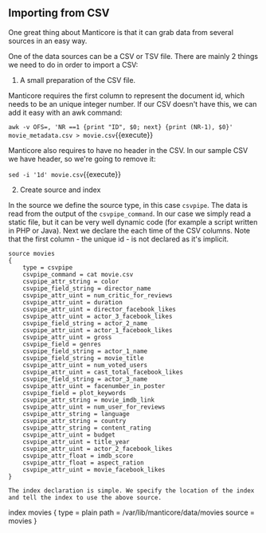 ## Importing from CSV

One great thing about Manticore is that it can grab data from several sources in an easy way.

One of the data sources can be a CSV or TSV file. There are mainly 2 things we need to do in order to import a CSV:

1. A small preparation of the CSV file.

Manticore requires the first column to represent the document id, which needs to be an unique integer number. 
If our CSV doesn't have this, we can add it easy with an awk command:

`awk -v OFS=, 'NR ==1 {print "ID", $0; next} {print (NR-1), $0}' movie_metadata.csv > movie.csv`{{execute}}

Manticore also requires to have no header in the CSV. In our sample CSV we have header, so we're going to remove it:

`sed -i '1d' movie.csv`{{execute}}

2. Create source and index

In the source we define the source type, in this case `csvpipe`.
The  data is read from the output of the `csvpipe_command`. 
In our case we simply read a static file, but it can be very well  dynamic code (for example a script written in PHP or Java).
Next we declare the each time of the CSV columns. Note that the first column - the unique id - is not declared as it's implicit.

```
source movies
{
	type = csvpipe
	csvpipe_command = cat movie.csv
	csvpipe_attr_string = color
	csvpipe_field_string = director_name
	csvpipe_attr_uint = num_critic_for_reviews
	csvpipe_attr_uint = duration
	csvpipe_attr_uint = director_facebook_likes
	csvpipe_attr_uint = actor_3_facebook_likes
	csvpipe_field_string = actor_2_name
	csvpipe_attr_uint = actor_1_facebook_likes
	csvpipe_attr_uint = gross
	csvpipe_field = genres
	csvpipe_field_string = actor_1_name
	csvpipe_field_string = movie_title
	csvpipe_attr_uint = num_voted_users
	csvpipe_attr_uint = cast_total_facebook_likes
	csvpipe_field_string = actor_3_name
	csvpipe_attr_uint = facenumber_in_poster
	csvpipe_field = plot_keywords
	csvpipe_attr_string = movie_imdb_link
	csvpipe_attr_uint = num_user_for_reviews
	csvpipe_attr_string = language
	csvpipe_attr_string = country
	csvpipe_attr_string = content_rating
	csvpipe_attr_uint = budget
	csvpipe_attr_uint = title_year
	csvpipe_attr_uint = actor_2_facebook_likes
	csvpipe_attr_float = imdb_score
	csvpipe_attr_float = aspect_ration
	csvpipe_attr_uint = movie_facebook_likes	
}

The index declaration is simple. We specify the location of the index and tell the index to use the above source.
```
index movies
{
    type            = plain
    path            = /var/lib/manticore/data/movies
	source 			= movies
}
```